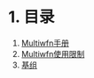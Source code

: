 # 1. 目录
1. [Multiwfn手册](/02_GPT/05_QuanChem/5-001.md)
2. [Multiwfn使用限制](/02_GPT/05_QuanChem/5-002.md)
3. [基组](/02_GPT/05_QuanChem/5-003.md)
